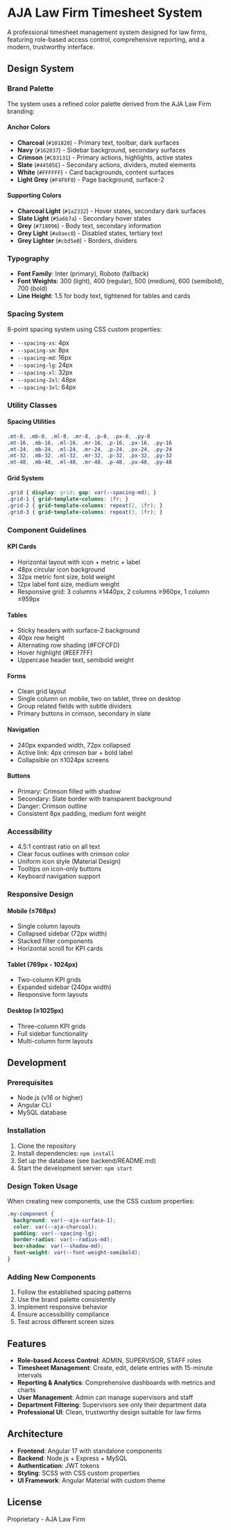 # AJA Law Firm Timesheet System

A professional timesheet management system designed for law firms, featuring role-based access control, comprehensive reporting, and a modern, trustworthy interface.

## Design System

### Brand Palette

The system uses a refined color palette derived from the AJA Law Firm branding:

#### Anchor Colors
- **Charcoal** (`#101820`) - Primary text, toolbar, dark surfaces
- **Navy** (`#162037`) - Sidebar background, secondary surfaces
- **Crimson** (`#C83131`) - Primary actions, highlights, active states
- **Slate** (`#44505E`) - Secondary actions, dividers, muted elements
- **White** (`#FFFFFF`) - Card backgrounds, content surfaces
- **Light Grey** (`#F4F6F8`) - Page background, surface-2

#### Supporting Colors
- **Charcoal Light** (`#1a2332`) - Hover states, secondary dark surfaces
- **Slate Light** (`#5a6b7a`) - Secondary hover states
- **Grey** (`#718096`) - Body text, secondary information
- **Grey Light** (`#a0aec0`) - Disabled states, tertiary text
- **Grey Lighter** (`#cbd5e0`) - Borders, dividers

### Typography

- **Font Family**: Inter (primary), Roboto (fallback)
- **Font Weights**: 300 (light), 400 (regular), 500 (medium), 600 (semibold), 700 (bold)
- **Line Height**: 1.5 for body text, tightened for tables and cards

### Spacing System

8-point spacing system using CSS custom properties:
- `--spacing-xs`: 4px
- `--spacing-sm`: 8px
- `--spacing-md`: 16px
- `--spacing-lg`: 24px
- `--spacing-xl`: 32px
- `--spacing-2xl`: 48px
- `--spacing-3xl`: 64px

### Utility Classes

#### Spacing Utilities
```css
.mt-8, .mb-8, .ml-8, .mr-8, .p-8, .px-8, .py-8
.mt-16, .mb-16, .ml-16, .mr-16, .p-16, .px-16, .py-16
.mt-24, .mb-24, .ml-24, .mr-24, .p-24, .px-24, .py-24
.mt-32, .mb-32, .ml-32, .mr-32, .p-32, .px-32, .py-32
.mt-48, .mb-48, .ml-48, .mr-48, .p-48, .px-48, .py-48
```

#### Grid System
```css
.grid { display: grid; gap: var(--spacing-md); }
.grid-1 { grid-template-columns: 1fr; }
.grid-2 { grid-template-columns: repeat(2, 1fr); }
.grid-3 { grid-template-columns: repeat(3, 1fr); }
```

### Component Guidelines

#### KPI Cards
- Horizontal layout with icon + metric + label
- 48px circular icon background
- 32px metric font size, bold weight
- 12px label font size, medium weight
- Responsive grid: 3 columns ≥1440px, 2 columns ≥960px, 1 column ≤959px

#### Tables
- Sticky headers with surface-2 background
- 40px row height
- Alternating row shading (#FCFCFD)
- Hover highlight (#EEF7FF)
- Uppercase header text, semibold weight

#### Forms
- Clean grid layout
- Single column on mobile, two on tablet, three on desktop
- Group related fields with subtle dividers
- Primary buttons in crimson, secondary in slate

#### Navigation
- 240px expanded width, 72px collapsed
- Active link: 4px crimson bar + bold label
- Collapsible on ≤1024px screens

#### Buttons
- Primary: Crimson filled with shadow
- Secondary: Slate border with transparent background
- Danger: Crimson outline
- Consistent 8px padding, medium font weight

### Accessibility

- 4.5:1 contrast ratio on all text
- Clear focus outlines with crimson color
- Uniform icon style (Material Design)
- Tooltips on icon-only buttons
- Keyboard navigation support

### Responsive Design

#### Mobile (≤768px)
- Single column layouts
- Collapsed sidebar (72px width)
- Stacked filter components
- Horizontal scroll for KPI cards

#### Tablet (769px - 1024px)
- Two-column KPI grids
- Expanded sidebar (240px width)
- Responsive form layouts

#### Desktop (≥1025px)
- Three-column KPI grids
- Full sidebar functionality
- Multi-column form layouts

## Development

### Prerequisites
- Node.js (v16 or higher)
- Angular CLI
- MySQL database

### Installation

1. Clone the repository
2. Install dependencies: `npm install`
3. Set up the database (see backend/README.md)
4. Start the development server: `npm start`

### Design Token Usage

When creating new components, use the CSS custom properties:

```scss
.my-component {
  background: var(--aja-surface-1);
  color: var(--aja-charcoal);
  padding: var(--spacing-lg);
  border-radius: var(--radius-md);
  box-shadow: var(--shadow-md);
  font-weight: var(--font-weight-semibold);
}
```

### Adding New Components

1. Follow the established spacing patterns
2. Use the brand palette consistently
3. Implement responsive behavior
4. Ensure accessibility compliance
5. Test across different screen sizes

## Features

- **Role-based Access Control**: ADMIN, SUPERVISOR, STAFF roles
- **Timesheet Management**: Create, edit, delete entries with 15-minute intervals
- **Reporting & Analytics**: Comprehensive dashboards with metrics and charts
- **User Management**: Admin can manage supervisors and staff
- **Department Filtering**: Supervisors see only their department data
- **Professional UI**: Clean, trustworthy design suitable for law firms

## Architecture

- **Frontend**: Angular 17 with standalone components
- **Backend**: Node.js + Express + MySQL
- **Authentication**: JWT tokens
- **Styling**: SCSS with CSS custom properties
- **UI Framework**: Angular Material with custom theme

## License

Proprietary - AJA Law Firm 